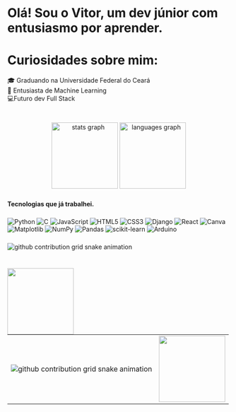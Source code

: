<div align="center">
 
</div>

###

<h1 align="left">Olá! Sou o Vitor, um dev júnior com entusiasmo por aprender.</h1>

# Curiosidades sobre mim:
🎓 Graduando na Universidade Federal do Ceará<br>🎲 Entusiasta de Machine Learning<br>💻Futuro dev Full Stack<br><br>

###

<div align="center">
  <img src="https://github-readme-stats.vercel.app/api?username=NogueVitor&hide_title=false&hide_rank=false&show_icons=true&include_all_commits=true&count_private=true&disable_animations=false&theme=dracula&locale=en&hide_border=false" height="150" alt="stats graph"  />
  <img src="https://github-readme-stats.vercel.app/api/top-langs?username=NogueVitor&locale=en&hide_title=false&layout=compact&card_width=320&langs_count=5&theme=dracula&hide_border=false" height="150" alt="languages graph"  />
</div>

###

<h4 align="left">Tecnologias que já trabalhei.</h4>

###

![Python](https://img.shields.io/badge/python-3670A0?style=for-the-badge&logo=python&logoColor=ffdd54) ![C](https://img.shields.io/badge/c-%2300599C.svg?style=for-the-badge&logo=c&logoColor=white) ![JavaScript](https://img.shields.io/badge/javascript-%23323330.svg?style=for-the-badge&logo=javascript&logoColor=%23F7DF1E) ![HTML5](https://img.shields.io/badge/html5-%23E34F26.svg?style=for-the-badge&logo=html5&logoColor=white) ![CSS3](https://img.shields.io/badge/css3-%231572B6.svg?style=for-the-badge&logo=css3&logoColor=white) ![Django](https://img.shields.io/badge/django-%23092E20.svg?style=for-the-badge&logo=django&logoColor=white) ![React](https://img.shields.io/badge/react-%2320232a.svg?style=for-the-badge&logo=react&logoColor=%2361DAFB) ![Canva](https://img.shields.io/badge/Canva-%2300C4CC.svg?style=for-the-badge&logo=Canva&logoColor=white) ![Matplotlib](https://img.shields.io/badge/Matplotlib-%23ffffff.svg?style=for-the-badge&logo=Matplotlib&logoColor=black) ![NumPy](https://img.shields.io/badge/numpy-%23013243.svg?style=for-the-badge&logo=numpy&logoColor=white) ![Pandas](https://img.shields.io/badge/pandas-%23150458.svg?style=for-the-badge&logo=pandas&logoColor=white) ![scikit-learn](https://img.shields.io/badge/scikit--learn-%23F7931E.svg?style=for-the-badge&logo=scikit-learn&logoColor=white) ![Arduino](https://img.shields.io/badge/-Arduino-00979D?style=for-the-badge&logo=Arduino&logoColor=white)

###

###
<picture align="center">
  <source media="(prefers-color-scheme: dark)" srcset="https://raw.githubusercontent.com/NogueVitor/NogueVitor/output/github-contribution-grid-snake-dark.svg">
  <source media="(prefers-color-scheme: light)" srcset="https://raw.githubusercontent.com/NogueVitor/NogueVitor/output/github-contribution-grid-snake-dark.svg">
  <img align="center" alt="github contribution grid snake animation" src="https://raw.githubusercontent.com/mari4souza/NogueVitor/output/github-contribution-grid-snake.svg">
</picture>
<br><br>

###

<img align="left" height="150" src="https://i.giphy.com/media/v1.Y2lkPTc5MGI3NjExMTJldDllMGlyY3N3NXZlbnR3b2wxZDg4bXFmZXU0ajNyZ25jd2cwdCZlcD12MV9pbnRlcm5hbF9naWZfYnlfaWQmY3Q9Zw/bGgsc5mWoryfgKBx1u/giphy.gif"  />

###

<table>
  <tr>
    <td>
      <picture>
        <source media="(prefers-color-scheme: dark)" srcset="https://raw.githubusercontent.com/NogueVitor/NogueVitor/output/github-contribution-grid-snake-dark.svg">
        <source media="(prefers-color-scheme: light)" srcset="https://raw.githubusercontent.com/NogueVitor/NogueVitor/output/github-contribution-grid-snake-dark.svg">
        <img alt="github contribution grid snake animation" src="https://raw.githubusercontent.com/mari4souza/NogueVitor/output/github-contribution-grid-snake.svg" />
      </picture>
    </td>
    <td>
      <img height="150" src="https://i.giphy.com/media/v1.Y2lkPTc5MGI3NjExMTJldDllMGlyY3N3NXZlbnR3b2wxZDg4bXFmZXU0ajNyZ25jd2cwdCZlcD12MV9pbnRlcm5hbF9naWZfYnlfaWQmY3Q9Zw/bGgsc5mWoryfgKBx1u/giphy.gif" />
    </td>
  </tr>
</table>



<!--
**NogueVitor/NogueVitor** is a ✨ _special_ ✨ repository because its `README.md` (this file) appears on your GitHub profile.

Here are some ideas to get you started:

- 🔭 I’m currently working on ...
- 🌱 I’m currently learning ...
- 👯 I’m looking to collaborate on ...
- 🤔 I’m looking for help with ...
- 💬 Ask me about ...
- 📫 How to reach me: ...
- 😄 Pronouns: ...
- ⚡ Fun fact: ...
-->
